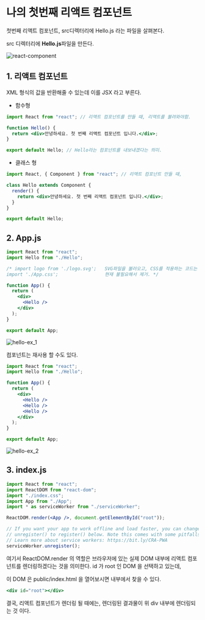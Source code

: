 # 나의 첫번째 리액트 컴포넌트

첫번째 리액트 컴포넌트, src디렉터리에 Hello.js 라는 파일을 살펴본다.

src 디렉터리에 **Hello.js**파일을 만든다.

![react-component](https://user-images.githubusercontent.com/79269708/117760492-b0569180-b260-11eb-8fe1-21d9ef260645.png)

## 1. 리액트 컴포넌트

XML 형식의 값을 반환해줄 수 있는데 이를 JSX 라고 부른다.

- 함수형

```jsx
import React from "react"; // 리액트 컴포넌트를 만들 때, 리액트를 불려와야함.

function Hello() {
  return <div>안녕하세요. 첫 번째 리액트 컴포넌트 입니다.</div>;
}

export default Hello; // Hello라는 컴포넌트를 내보내겠다는 의미.
```

- 클래스 형

```jsx
import React, { Component } from "react"; // 리액트 컴포넌트 만들 때,

class Hello extends Component {
  render() {
    return <div>안녕하세요. 첫 번째 리액트 컴포넌트 입니다.</div>;
  }
}

export default Hello;
```

## 2. App.js

```jsx
import React from "react";
import Hello from "./Hello";

/* import logo from './logo.svg';   SVG파일을 불러오고, CSS를 적용하는 코드는						
import './App.css';                 현재 불필요해서 제거. */

function App() {
  return (
    <div>
      <Hello />
    </div>
  );
}

export default App;
```

![hello-ex_1](https://user-images.githubusercontent.com/79269708/117760682-0b888400-b261-11eb-9dae-16937e8b1790.png)

컴포넌트는 재사용 할 수도 있다.

```jsx
import React from "react";
import Hello from "./Hello";

function App() {
  return (
    <div>
      <Hello />
      <Hello />
      <Hello />
    </div>
  );
}

export default App;
```

![hello-ex_2](https://user-images.githubusercontent.com/79269708/117760801-425e9a00-b261-11eb-86bb-bb1cdb2eacf1.png)

## 3. index.js

```jsx
import React from "react";
import ReactDOM from "react-dom";
import "./index.css";
import App from "./App";
import * as serviceWorker from "./serviceWorker";

ReactDOM.render(<App />, document.getElementById("root"));

// If you want your app to work offline and load faster, you can change
// unregister() to register() below. Note this comes with some pitfalls.
// Learn more about service workers: https://bit.ly/CRA-PWA
serviceWorker.unregister();
```

여기서 ReactDOM.render 의 역할은 브라우저에 있는 실제 DOM 내부에 리액트 컴포넌트를 렌더링하겠다는 것을 의미한다. id 가 root 인 DOM 을 선택하고 있는데,

이 DOM 은 public/index.html 을 열어보시면 내부에서 찾을 수 있다.

```jsx
<div id="root"></div>
```

결국, 리액트 컴포넌트가 렌더링 될 때에는, 렌더링된 결과물이 위 div 내부에 렌더링되는 것 이다.
